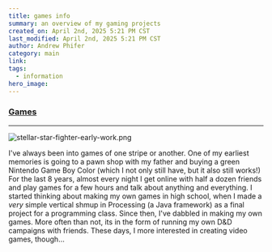 ```yaml
---
title: games info
summary: an overview of my gaming projects
created_on: April 2nd, 2025 5:21 PM CST
last_modified: April 2nd, 2025 5:21 PM CST
author: Andrew Phifer
category: main
link: 
tags:
  - information
hero_image:
---
```


### [Games](/pages/topic_directory?category=games)

---
![stellar-star-fighter-early-work.png](stellar_star_fighter_early_development.gif)

I've always been into games of one stripe or another.  One of my earliest memories is going to a pawn shop with my father and buying a green Nintendo Game Boy Color (which I not only still have, but it also still works!)  For the last 8 years, almost every night I get online with half a dozen friends and play games for a few hours and talk about anything and everything.  I started thinking about making my own games in high school, when I made a *very* simple vertical shmup in Processing (a Java framework) as a final project for a programming class.  Since then, I've dabbled in making my own games.  More often than not, its in the form of running my own D&D campaigns with friends.  These days, I more interested in creating video games, though...
